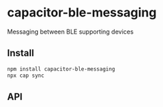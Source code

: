 # capacitor-ble-messaging

Messaging between BLE supporting devices

## Install

```bash
npm install capacitor-ble-messaging
npx cap sync
```

## API

<docgen-index></docgen-index>

<docgen-api>
<!-- run docgen to generate docs from the source -->
<!-- More info: https://github.com/ionic-team/capacitor-docgen -->
</docgen-api>
